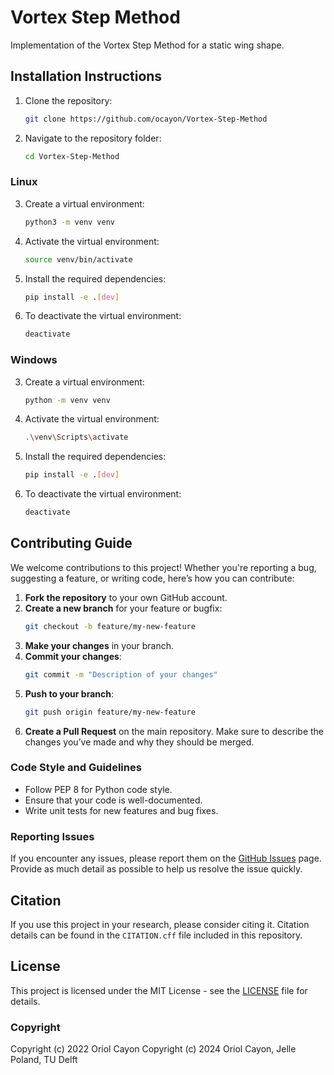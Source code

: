 # Vortex Step Method
Implementation of the Vortex Step Method for a static wing shape.

## Installation Instructions
1. Clone the repository:
    ```bash
    git clone https://github.com/ocayon/Vortex-Step-Method
    ```

2. Navigate to the repository folder:
    ```bash
    cd Vortex-Step-Method
    ```
### Linux
3. Create a virtual environment:
    ```bash
    python3 -m venv venv
    ```

4. Activate the virtual environment:
    ```bash
    source venv/bin/activate
    ```

5. Install the required dependencies:
    ```bash
    pip install -e .[dev]
    ```

6. To deactivate the virtual environment:
    ```bash
    deactivate
    ```

### Windows
3. Create a virtual environment:
    ```bash
    python -m venv venv
    ```

4. Activate the virtual environment:
    ```bash
    .\venv\Scripts\activate
    ```

5. Install the required dependencies:
    ```bash
    pip install -e .[dev]
    ```

6. To deactivate the virtual environment:
    ```bash
    deactivate
    ```

## Contributing Guide
We welcome contributions to this project! Whether you're reporting a bug, suggesting a feature, or writing code, here’s how you can contribute:

1. **Fork the repository** to your own GitHub account.
2. **Create a new branch** for your feature or bugfix:
    ```bash
    git checkout -b feature/my-new-feature
    ```
3. **Make your changes** in your branch.
4. **Commit your changes**:
    ```bash
    git commit -m "Description of your changes"
    ```
5. **Push to your branch**:
    ```bash
    git push origin feature/my-new-feature
    ```
6. **Create a Pull Request** on the main repository. Make sure to describe the changes you’ve made and why they should be merged.

### Code Style and Guidelines
- Follow PEP 8 for Python code style.
- Ensure that your code is well-documented.
- Write unit tests for new features and bug fixes.

### Reporting Issues
If you encounter any issues, please report them on the [GitHub Issues](https://github.com/ocayon/Vortex-Step-Method/issues) page. Provide as much detail as possible to help us resolve the issue quickly.

## Citation
If you use this project in your research, please consider citing it. Citation details can be found in the `CITATION.cff` file included in this repository.

## License
This project is licensed under the MIT License - see the [LICENSE](LICENSE) file for details.

### Copyright
Copyright (c) 2022 Oriol Cayon
Copyright (c) 2024 Oriol Cayon, Jelle Poland, TU Delft

